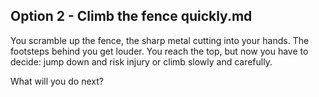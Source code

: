 ## Option 2 - Climb the fence quickly.md

You scramble up the fence, the sharp metal cutting into your hands. The footsteps behind you get louder. You reach the top, but now you have to decide: jump down and risk injury or climb slowly and carefully.

What will you do next?
